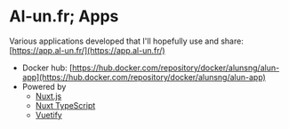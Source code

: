 # Al-un.fr; Apps

Various applications developed that I'll hopefully use and share: [https://app.al-un.fr/](https://app.al-un.fr/)

- Docker hub: [https://hub.docker.com/repository/docker/alunsng/alun-app](https://hub.docker.com/repository/docker/alunsng/alun-app)
- Powered by
  - [Nuxt.js](https://nuxtjs.org)
  - [Nuxt TypeScript](https://typescript.nuxtjs.org/)
  - [Vuetify](https://vuetifyjs.com)
